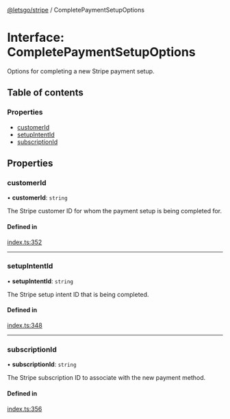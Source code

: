 [@letsgo/stripe](../README.md) / CompletePaymentSetupOptions

# Interface: CompletePaymentSetupOptions

Options for completing a new Stripe payment setup.

## Table of contents

### Properties

- [customerId](CompletePaymentSetupOptions.md#customerid)
- [setupIntentId](CompletePaymentSetupOptions.md#setupintentid)
- [subscriptionId](CompletePaymentSetupOptions.md#subscriptionid)

## Properties

### customerId

• **customerId**: `string`

The Stripe customer ID for whom the payment setup is being completed for.

#### Defined in

[index.ts:352](https://github.com/47chapters/letsgo/blob/11c7e19/packages/stripe/src/index.ts#L352)

___

### setupIntentId

• **setupIntentId**: `string`

The Stripe setup intent ID that is being completed.

#### Defined in

[index.ts:348](https://github.com/47chapters/letsgo/blob/11c7e19/packages/stripe/src/index.ts#L348)

___

### subscriptionId

• **subscriptionId**: `string`

The Stripe subscription ID to associate with the new payment method.

#### Defined in

[index.ts:356](https://github.com/47chapters/letsgo/blob/11c7e19/packages/stripe/src/index.ts#L356)
